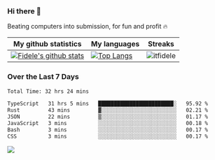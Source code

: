 ### Hi there 👋
<p>Beating computers into submission, for fun and profit 🔥</p>

|My github statistics|My languages|Streaks|
|-|-|-|
|[![Fidele's github stats](https://github-readme-stats.vercel.app/api?username=itfidele&count_private=true&show_icons=true&theme=dark&hide_title=true)](https://github.com/itfidele)|[![Top Langs](https://github-readme-stats.vercel.app/api/top-langs/?username=itfidele&show_icons=true&langs_count=8&theme=dark&layout=compact&hide_title=true)](https://github.com/itfidele)|![itfidele](https://github-readme-streak-stats.herokuapp.com/?user=itfidele&theme=dark)

### Over the Last 7 Days
<!--START_SECTION:waka-->

```txt
Total Time: 32 hrs 24 mins

TypeScript   31 hrs 5 mins   ████████████████████████░   95.92 %
Rust         43 mins         ▓░░░░░░░░░░░░░░░░░░░░░░░░   02.21 %
JSON         22 mins         ▒░░░░░░░░░░░░░░░░░░░░░░░░   01.17 %
JavaScript   3 mins          ░░░░░░░░░░░░░░░░░░░░░░░░░   00.18 %
Bash         3 mins          ░░░░░░░░░░░░░░░░░░░░░░░░░   00.17 %
CSS          3 mins          ░░░░░░░░░░░░░░░░░░░░░░░░░   00.17 %
```

<!--END_SECTION:waka-->

![](https://komarev.com/ghpvc/?username=itfidele)
